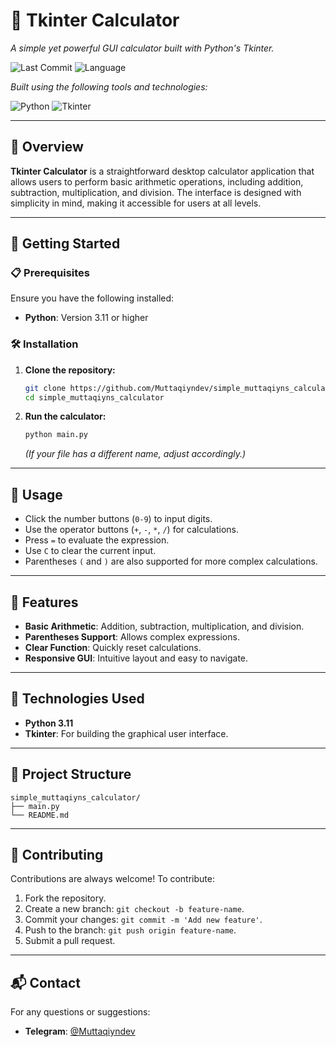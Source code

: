 # 🧮 Tkinter Calculator

*A simple yet powerful GUI calculator built with Python's Tkinter.*

![Last Commit](https://img.shields.io/github/last-commit/Muttaqiyndev/tkinter-calculator?label=last%20commit)
![Language](https://img.shields.io/badge/python-100%25-blue)

*Built using the following tools and technologies:*

![Python](https://img.shields.io/badge/Python-3.11-blue)
![Tkinter](https://img.shields.io/badge/Tkinter-GUI-blue)

---

## 📖 Overview

**Tkinter Calculator** is a straightforward desktop calculator application that allows users to perform basic arithmetic operations, including addition, subtraction, multiplication, and division. The interface is designed with simplicity in mind, making it accessible for users at all levels.

---

## 🚀 Getting Started

### 📋 Prerequisites

Ensure you have the following installed:

* **Python**: Version 3.11 or higher

### 🛠️ Installation

1. **Clone the repository:**

   ```bash
   git clone https://github.com/Muttaqiyndev/simple_muttaqiyns_calculator.git
   cd simple_muttaqiyns_calculator
   ```

2. **Run the calculator:**

   ```bash
   python main.py
   ```

   *(If your file has a different name, adjust accordingly.)*

---

## 🧪 Usage

* Click the number buttons (`0-9`) to input digits.
* Use the operator buttons (`+`, `-`, `*`, `/`) for calculations.
* Press `=` to evaluate the expression.
* Use `C` to clear the current input.
* Parentheses `(` and `)` are also supported for more complex calculations.

---

## 🧩 Features

* **Basic Arithmetic**: Addition, subtraction, multiplication, and division.
* **Parentheses Support**: Allows complex expressions.
* **Clear Function**: Quickly reset calculations.
* **Responsive GUI**: Intuitive layout and easy to navigate.

---

## 🧰 Technologies Used

* **Python 3.11**
* **Tkinter**: For building the graphical user interface.

---

## 📂 Project Structure

```
simple_muttaqiyns_calculator/
├── main.py
└── README.md
```

---

## 🤝 Contributing

Contributions are always welcome! To contribute:

1. Fork the repository.
2. Create a new branch: `git checkout -b feature-name`.
3. Commit your changes: `git commit -m 'Add new feature'`.
4. Push to the branch: `git push origin feature-name`.
5. Submit a pull request.

---

## 📬 Contact

For any questions or suggestions:

* **Telegram**: [@Muttaqiyndev](https://t.me/Muttaqiyndev)
